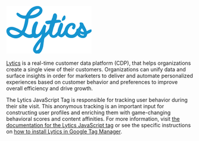 ![Lytics](lytics.png)

[Lytics](https://www.lytics.com/) is a real-time customer data platform (CDP), that helps organizations create a single view of their customers. Organizations can unify data and surface insights in order for marketers to deliver and automate personalized experiences based on customer behavior and preferences to improve overall efficiency and drive growth.

The Lytics JavaScript Tag is responsible for tracking user behavior during their site visit. This anonymous tracking is an important input for constructing user profiles and enriching them with game-changing behavioral scores and content affinities. For more information, visit [the documentation for the Lytics JavaScript tag](https://learn.lytics.com/documentation/product/features/lytics-javascript-tag/introduction) or see the  specific instructions on [how to install Lytics in Google Tag Manager](https://learn.lytics.com/documentation/product/features/lytics-javascript-tag/working-with-tag-managers#installing-using-google-tag-manager).